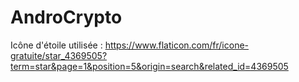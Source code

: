 # AndroCrypto

Icône d'étoile utilisée : <https://www.flaticon.com/fr/icone-gratuite/star_4369505?term=star&page=1&position=5&origin=search&related_id=4369505>